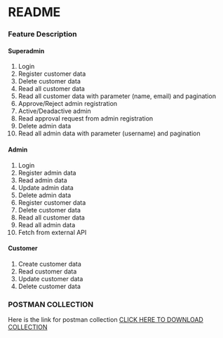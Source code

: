 # README #

### Feature Description ###

#### Superadmin ####
1. Login
2. Register customer data
3. Delete customer data
4. Read all customer data
5. Read all customer data with parameter (name, email) and pagination
6. Approve/Reject admin registration
7. Active/Deadactive admin
8. Read approval request from admin registration
9. Delete admin data
10. Read all admin data with parameter (username) and pagination

#### Admin ####
1. Login
2. Register admin data
3. Read admin data
4. Update admin data
5. Delete admin data
6. Register customer data
7. Delete customer data
8. Read all customer data
9. Read all admin data
10. Fetch from external API

#### Customer ####
1. Create customer data
2. Read customer data
3. Update customer data
4. Delete customer data

### POSTMAN COLLECTION ###
Here is the link for postman collection
[CLICK HERE TO DOWNLOAD COLLECTION](https://universal-moon-539349.postman.co/workspace/MiniProject2~5f312f25-66ea-4967-8079-fc8cd2c600d0/collection/27693974-9558ed0e-88f2-491c-895c-335517a1ff38?action=share&creator=27693974)